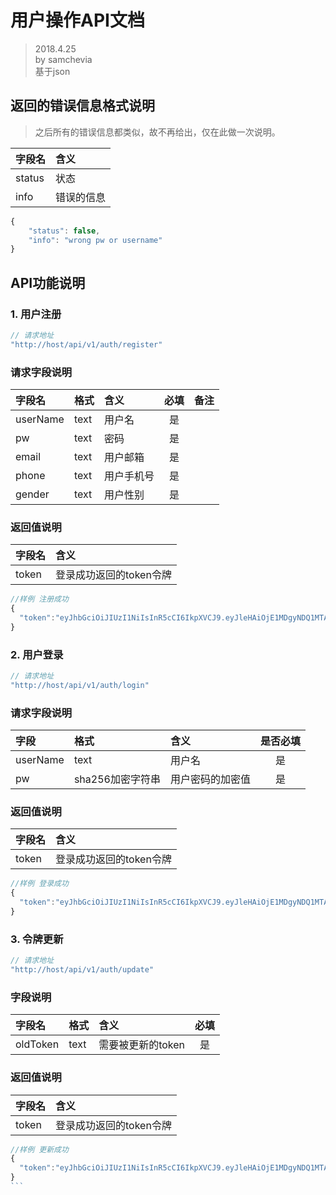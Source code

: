 # 用户操作API文档
> 2018.4.25  
> by samchevia  
> 基于json

## 返回的错误信息格式说明
> 之后所有的错误信息都类似，故不再给出，仅在此做一次说明。

|字段名|含义|
|:--|:--|
|status|状态|
|info|错误的信息|

```javascript
{
	"status": false,
	"info": "wrong pw or username"
}
```

## API功能说明
### 1. 用户注册
```javascript
// 请求地址
"http://host/api/v1/auth/register"
```
### 请求字段说明
|字段名|格式|含义|必填|备注|
|:--|:--|:--|:-:|:--|
|userName|text|用户名|是||
|pw|text|密码|是||
|email|text|用户邮箱|是||
|phone|text|用户手机号|是||
|gender|text|用户性别|是||

### 返回值说明
|字段名|含义|
|:--|:--|
|token|登录成功返回的token令牌|

```javascript
//样例 注册成功
{
  "token":"eyJhbGciOiJIUzI1NiIsInR5cCI6IkpXVCJ9.eyJleHAiOjE1MDgyNDQ1MTAsImlhdCI6MTUwODI0MzMxMCwid"
}
```
### 2. 用户登录
```javascript
// 请求地址
"http://host/api/v1/auth/login"
```
### 请求字段说明
|字段|格式|含义|是否必填|
|:----|:----|:----|:----:|
|userName|text|用户名|是|
|pw|sha256加密字符串|用户密码的加密值|是|
### 返回值说明
|字段名|含义|
|:--|:--|
|token|登录成功返回的token令牌|

```javascript
//样例 登录成功
{
  "token":"eyJhbGciOiJIUzI1NiIsInR5cCI6IkpXVCJ9.eyJleHAiOjE1MDgyNDQ1MTAsImlhdCI6MTUwODI0MzMxMCwid"
}
```

### 3. 令牌更新
```javascript
// 请求地址
"http://host/api/v1/auth/update"
```
### 字段说明

|字段名|格式|含义|必填|
|:--|:--|:--|:-:|
|oldToken|text|需要被更新的token|是|

### 返回值说明

|字段名|含义|
|:--|:--|
|token|登录成功返回的token令牌|

~~~javascript
//样例 更新成功
{
  "token":"eyJhbGciOiJIUzI1NiIsInR5cCI6IkpXVCJ9.eyJleHAiOjE1MDgyNDQ1MTAsImlhdCI6MTUwODI0MzMxMCwid"
}
```